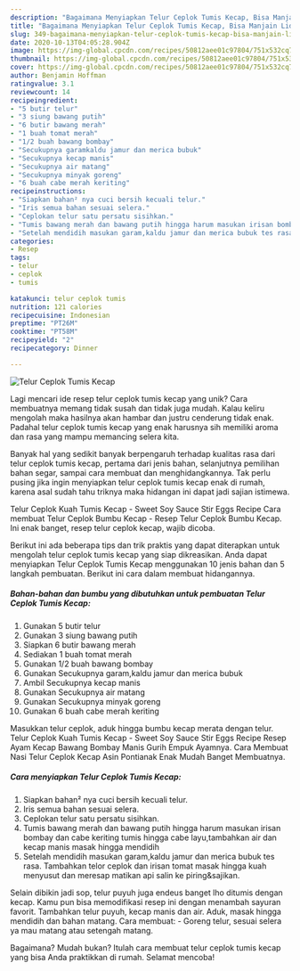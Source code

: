 ```yaml
---
description: "Bagaimana Menyiapkan Telur Ceplok Tumis Kecap, Bisa Manjain Lidah"
title: "Bagaimana Menyiapkan Telur Ceplok Tumis Kecap, Bisa Manjain Lidah"
slug: 349-bagaimana-menyiapkan-telur-ceplok-tumis-kecap-bisa-manjain-lidah
date: 2020-10-13T04:05:28.904Z
image: https://img-global.cpcdn.com/recipes/50812aee01c97804/751x532cq70/telur-ceplok-tumis-kecap-foto-resep-utama.jpg
thumbnail: https://img-global.cpcdn.com/recipes/50812aee01c97804/751x532cq70/telur-ceplok-tumis-kecap-foto-resep-utama.jpg
cover: https://img-global.cpcdn.com/recipes/50812aee01c97804/751x532cq70/telur-ceplok-tumis-kecap-foto-resep-utama.jpg
author: Benjamin Hoffman
ratingvalue: 3.1
reviewcount: 14
recipeingredient:
- "5 butir telur"
- "3 siung bawang putih"
- "6 butir bawang merah"
- "1 buah tomat merah"
- "1/2 buah bawang bombay"
- "Secukupnya garamkaldu jamur dan merica bubuk"
- "Secukupnya kecap manis"
- "Secukupnya air matang"
- "Secukupnya minyak goreng"
- "6 buah cabe merah keriting"
recipeinstructions:
- "Siapkan bahan² nya cuci bersih kecuali telur."
- "Iris semua bahan sesuai selera."
- "Ceplokan telur satu persatu sisihkan."
- "Tumis bawang merah dan bawang putih hingga harum masukan irisan bombay dan cabe keriting tumis hingga cabe layu,tambahkan air dan kecap manis masak hingga mendidih"
- "Setelah mendidih masukan garam,kaldu jamur dan merica bubuk tes rasa. Tambahkan telor ceplok dan irisan tomat masak hingga kuah menyusut dan meresap matikan api salin ke piring&amp;sajikan."
categories:
- Resep
tags:
- telur
- ceplok
- tumis

katakunci: telur ceplok tumis 
nutrition: 121 calories
recipecuisine: Indonesian
preptime: "PT26M"
cooktime: "PT58M"
recipeyield: "2"
recipecategory: Dinner

---
```



![Telur Ceplok Tumis Kecap](https://img-global.cpcdn.com/recipes/50812aee01c97804/751x532cq70/telur-ceplok-tumis-kecap-foto-resep-utama.jpg)

Lagi mencari ide resep telur ceplok tumis kecap yang unik? Cara membuatnya memang tidak susah dan tidak juga mudah. Kalau keliru mengolah maka hasilnya akan hambar dan justru cenderung tidak enak. Padahal telur ceplok tumis kecap yang enak harusnya sih memiliki aroma dan rasa yang mampu memancing selera kita.

Banyak hal yang sedikit banyak berpengaruh terhadap kualitas rasa dari telur ceplok tumis kecap, pertama dari jenis bahan, selanjutnya pemilihan bahan segar, sampai cara membuat dan menghidangkannya. Tak perlu pusing jika ingin menyiapkan telur ceplok tumis kecap enak di rumah, karena asal sudah tahu triknya maka hidangan ini dapat jadi sajian istimewa.

Telur Ceplok Kuah Tumis Kecap - Sweet Soy Sauce Stir Eggs Recipe Cara membuat Telur Ceplok Bumbu Kecap - Resep Telur Ceplok Bumbu Kecap. Ini enak banget, resep telur ceplok kecap, wajib dicoba.


Berikut ini ada beberapa tips dan trik praktis yang dapat diterapkan untuk mengolah telur ceplok tumis kecap yang siap dikreasikan. Anda dapat menyiapkan Telur Ceplok Tumis Kecap menggunakan 10 jenis bahan dan 5 langkah pembuatan. Berikut ini cara dalam membuat hidangannya.

<!--inarticleads1-->

##### Bahan-bahan dan bumbu yang dibutuhkan untuk pembuatan Telur Ceplok Tumis Kecap:

1. Gunakan 5 butir telur
1. Gunakan 3 siung bawang putih
1. Siapkan 6 butir bawang merah
1. Sediakan 1 buah tomat merah
1. Gunakan 1/2 buah bawang bombay
1. Gunakan Secukupnya garam,kaldu jamur dan merica bubuk
1. Ambil Secukupnya kecap manis
1. Gunakan Secukupnya air matang
1. Gunakan Secukupnya minyak goreng
1. Gunakan 6 buah cabe merah keriting


Masukkan telur ceplok, aduk hingga bumbu kecap merata dengan telur. Telur Ceplok Kuah Tumis Kecap - Sweet Soy Sauce Stir Eggs Recipe Resep Ayam Kecap Bawang Bombay Manis Gurih Empuk Ayamnya. Cara Membuat Nasi Telur Ceplok Kecap Asin Pontianak Enak Mudah Banget Membuatnya. 

<!--inarticleads2-->

##### Cara menyiapkan Telur Ceplok Tumis Kecap:

1. Siapkan bahan² nya cuci bersih kecuali telur.
1. Iris semua bahan sesuai selera.
1. Ceplokan telur satu persatu sisihkan.
1. Tumis bawang merah dan bawang putih hingga harum masukan irisan bombay dan cabe keriting tumis hingga cabe layu,tambahkan air dan kecap manis masak hingga mendidih
1. Setelah mendidih masukan garam,kaldu jamur dan merica bubuk tes rasa. Tambahkan telor ceplok dan irisan tomat masak hingga kuah menyusut dan meresap matikan api salin ke piring&amp;sajikan.


Selain dibikin jadi sop, telur puyuh juga endeus banget lho ditumis dengan kecap. Kamu pun bisa memodifikasi resep ini dengan menambah sayuran favorit. Tambahkan telur puyuh, kecap manis dan air. Aduk, masak hingga mendidih dan bahan matang. Cara membuat: - Goreng telur, sesuai selera ya mau matang atau setengah matang. 

Bagaimana? Mudah bukan? Itulah cara membuat telur ceplok tumis kecap yang bisa Anda praktikkan di rumah. Selamat mencoba!
